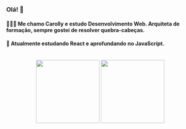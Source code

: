 ### Olá! 👋

#### 👩🏻‍💻 Me chamo Carolly e estudo Desenvolvimento Web. Arquiteta de formação, sempre gostei de resolver quebra-cabeças. 
#### 👾 Atualmente estudando React e aprofundando no JavaScript. 

<div align="center"><br>
  <img height="170em" src="https://github-readme-stats.vercel.app/api/top-langs/?username=carollyb&layout=compact&theme=radical" />
  <img height="170em" src="https://github-readme-stats.vercel.app/api?username=carollyb&show_icons=true&theme=radical" />
</div>

